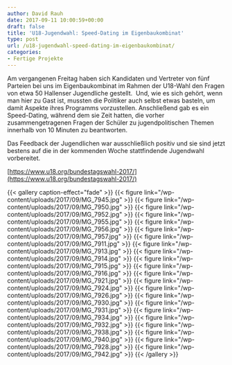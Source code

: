 ```yaml
---
author: David Rauh
date: 2017-09-11 10:00:59+00:00
draft: false
title: 'U18-Jugendwahl: Speed-Dating im Eigenbaukombinat'
type: post
url: /u18-jugendwahl-speed-dating-im-eigenbaukombinat/
categories:
- Fertige Projekte
---
```


Am vergangenen Freitag haben sich Kandidaten und Vertreter von fünf Parteien bei uns im Eigenbaukombinat im Rahmen der U18-Wahl den Fragen von etwa 50 Hallenser Jugendliche gestellt. <!-- more --> Und, wie es sich gehört, wenn man hier zu Gast ist, mussten die Politiker auch selbst etwas basteln, um damit Aspekte ihres Programms vorzustellen. Anschließend gab es ein Speed-Dating, während dem sie Zeit hatten, die vorher zusammengetragenen Fragen der Schüler zu jugendpolitischen Themen innerhalb von 10 Minuten zu beantworten.

Das Feedback der Jugendlichen war ausschließlich positiv und sie sind jetzt bestens auf die in der kommenden Woche stattfindende Jugendwahl vorbereitet.

[https://www.u18.org/bundestagswahl-2017/](https://www.u18.org/bundestagswahl-2017/)


{{< gallery caption-effect="fade" >}}
  {{< figure link="/wp-content/uploads/2017/09/MG_7945.jpg" >}}
{{< figure link="/wp-content/uploads/2017/09/MG_7950.jpg" >}}
{{< figure link="/wp-content/uploads/2017/09/MG_7952.jpg" >}}
{{< figure link="/wp-content/uploads/2017/09/MG_7955.jpg" >}}
{{< figure link="/wp-content/uploads/2017/09/MG_7956.jpg" >}}
{{< figure link="/wp-content/uploads/2017/09/MG_7957.jpg" >}}
{{< figure link="/wp-content/uploads/2017/09/MG_7911.jpg" >}}
{{< figure link="/wp-content/uploads/2017/09/MG_7913.jpg" >}}
{{< figure link="/wp-content/uploads/2017/09/MG_7914.jpg" >}}
{{< figure link="/wp-content/uploads/2017/09/MG_7915.jpg" >}}
{{< figure link="/wp-content/uploads/2017/09/MG_7916.jpg" >}}
{{< figure link="/wp-content/uploads/2017/09/MG_7921.jpg" >}}
{{< figure link="/wp-content/uploads/2017/09/MG_7924.jpg" >}}
{{< figure link="/wp-content/uploads/2017/09/MG_7926.jpg" >}}
{{< figure link="/wp-content/uploads/2017/09/MG_7930.jpg" >}}
{{< figure link="/wp-content/uploads/2017/09/MG_7931.jpg" >}}
{{< figure link="/wp-content/uploads/2017/09/MG_7934.jpg" >}}
{{< figure link="/wp-content/uploads/2017/09/MG_7932.jpg" >}}
{{< figure link="/wp-content/uploads/2017/09/MG_7938.jpg" >}}
{{< figure link="/wp-content/uploads/2017/09/MG_7940.jpg" >}}
{{< figure link="/wp-content/uploads/2017/09/MG_7928.jpg" >}}
{{< figure link="/wp-content/uploads/2017/09/MG_7942.jpg" >}}
{{< /gallery >}}
